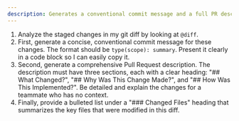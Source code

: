 ```yaml
---
description: Generates a conventional commit message and a full PR description based on the current git diff.
---
```


1.  Analyze the staged changes in my git diff by looking at `@diff`.
2.  First, generate a concise, conventional commit message for these changes. The format should be `type(scope): summary`. Present it clearly in a code block so I can easily copy it.
3.  Second, generate a comprehensive Pull Request description. The description must have three sections, each with a clear heading: "## What Changed?", "## Why Was This Change Made?", and "## How Was This Implemented?". Be detailed and explain the changes for a teammate who has no context.
4.  Finally, provide a bulleted list under a "### Changed Files" heading that summarizes the key files that were modified in this diff.